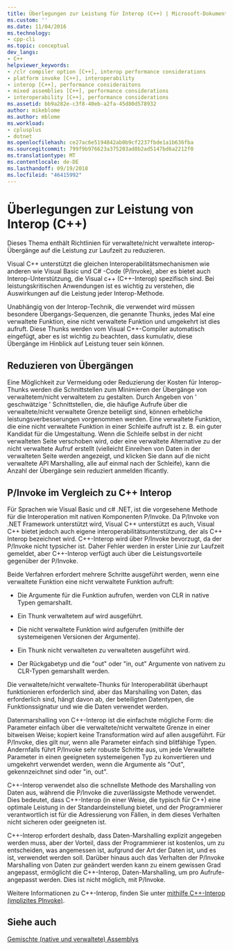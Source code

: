 ```yaml
---
title: Überlegungen zur Leistung für Interop (C++) | Microsoft-Dokumentation
ms.custom: ''
ms.date: 11/04/2016
ms.technology:
- cpp-cli
ms.topic: conceptual
dev_langs:
- C++
helpviewer_keywords:
- /clr compiler option [C++], interop performance considerations
- platform invoke [C++], interoperability
- interop [C++], performance consideraitons
- mixed assemblies [C++], performance considerations
- interoperability [C++], performance considerations
ms.assetid: bb9a282e-c3f8-40eb-a2fa-45d80d578932
author: mikeblome
ms.author: mblome
ms.workload:
- cplusplus
- dotnet
ms.openlocfilehash: ce27ac6e5194842ab0b9cf2237fbde1a1b636fba
ms.sourcegitcommit: 799f9b976623a375203ad8b2ad5147bd6a2212f0
ms.translationtype: MT
ms.contentlocale: de-DE
ms.lasthandoff: 09/19/2018
ms.locfileid: "46415992"
---
```

# <a name="performance-considerations-for-interop-c"></a>Überlegungen zur Leistung von Interop (C++)

Dieses Thema enthält Richtlinien für verwaltete/nicht verwaltete interop-Übergänge auf die Leistung zur Laufzeit zu reduzieren.

Visual C++ unterstützt die gleichen Interoperabilitätsmechanismen wie anderen wie Visual Basic und C# -Code (P/Invoke), aber es bietet auch Interop-Unterstützung, die Visual c++ (C++-Interop) spezifisch sind. Bei leistungskritischen Anwendungen ist es wichtig zu verstehen, die Auswirkungen auf die Leistung jeder Interop-Methode.

Unabhängig von der Interop-Technik, die verwendet wird müssen besondere Übergangs-Sequenzen, die genannte Thunks, jedes Mal eine verwaltete Funktion, eine nicht verwaltete Funktion und umgekehrt ist dies aufruft. Diese Thunks werden vom Visual C++-Compiler automatisch eingefügt, aber es ist wichtig zu beachten, dass kumulativ, diese Übergänge im Hinblick auf Leistung teuer sein können.

## <a name="reducing-transitions"></a>Reduzieren von Übergängen

Eine Möglichkeit zur Vermeidung oder Reduzierung der Kosten für Interop-Thunks werden die Schnittstellen zum Minimieren der Übergänge von verwaltetem/nicht verwaltetem zu gestalten. Durch Angeben von ' geschwätzige ' Schnittstellen, die, die häufige Aufrufe über die verwaltete/nicht verwaltete Grenze beteiligt sind, können erhebliche leistungsverbesserungen vorgenommen werden. Eine verwaltete Funktion, die eine nicht verwaltete Funktion in einer Schleife aufruft ist z. B. ein guter Kandidat für die Umgestaltung. Wenn die Schleife selbst in der nicht verwalteten Seite verschoben wird, oder eine verwaltete Alternative zu der nicht verwaltete Aufruf erstellt (vielleicht Einreihen von Daten in der verwalteten Seite werden angezeigt, und klicken Sie dann auf die nicht verwaltete API Marshalling, alle auf einmal nach der Schleife), kann die Anzahl der Übergänge sein reduziert anmelden Ificantly.

## <a name="pinvoke-vs-c-interop"></a>P/Invoke im Vergleich zu C++ Interop

Für Sprachen wie Visual Basic und c# .NET, ist die vorgesehene Methode für die Interoperation mit nativen Komponenten P/Invoke. Da P/Invoke von .NET Framework unterstützt wird, Visual C++ unterstützt es auch, Visual C++ bietet jedoch auch eigene interoperabilitätsunterstützung, der als C++ Interop bezeichnet wird. C++-Interop wird über P/Invoke bevorzugt, da der P/Invoke nicht typsicher ist. Daher Fehler werden in erster Linie zur Laufzeit gemeldet, aber C++-Interop verfügt auch über die Leistungsvorteile gegenüber der P/Invoke.

Beide Verfahren erfordert mehrere Schritte ausgeführt werden, wenn eine verwaltete Funktion eine nicht verwaltete Funktion aufruft:

- Die Argumente für die Funktion aufrufen, werden von CLR in native Typen gemarshallt.

- Ein Thunk verwaltetem auf wird ausgeführt.

- Die nicht verwaltete Funktion wird aufgerufen (mithilfe der systemeigenen Versionen der Argumente).

- Ein Thunk nicht verwalteten zu verwalteten ausgeführt wird.

- Der Rückgabetyp und die "out" oder "in, out" Argumente von nativem zu CLR-Typen gemarshallt werden.

Die verwaltete/nicht verwaltete-Thunks für Interoperabilität überhaupt funktionieren erforderlich sind, aber das Marshalling von Daten, das erforderlich sind, hängt davon ab, der beteiligten Datentypen, die Funktionssignatur und wie die Daten verwendet werden.

Datenmarshalling von C++-Interop ist die einfachste mögliche Form: die Parameter einfach über die verwaltete/nicht verwaltete Grenze in einer bitweisen Weise; kopiert keine Transformation wird auf allen ausgeführt. Für P/Invoke, dies gilt nur, wenn alle Parameter einfach sind blitfähige Typen. Andernfalls führt P/Invoke sehr robuste Schritte aus, um jede Verwaltete Parameter in einen geeigneten systemeigenen Typ zu konvertieren und umgekehrt verwendet werden, wenn die Argumente als "Out", gekennzeichnet sind oder "in, out".

C++-Interop verwendet also die schnellste Methode des Marshalling von Daten aus, während die P/Invoke die zuverlässigste Methode verwendet. Dies bedeutet, dass C++-Interop (in einer Weise, die typisch für C++) eine optimale Leistung in der Standardeinstellung bietet, und der Programmierer verantwortlich ist für die Adressierung von Fällen, in dem dieses Verhalten nicht sicheren oder geeigneten ist.

C++-Interop erfordert deshalb, dass Daten-Marshalling explizit angegeben werden muss, aber der Vorteil, dass der Programmierer ist kostenlos, um zu entscheiden, was angemessen ist, aufgrund der Art der Daten ist, und es ist, verwendet werden soll. Darüber hinaus auch das Verhalten der P/Invoke Marshalling von Daten zur geändert werden kann zu einem gewissen Grad angepasst, ermöglicht die C++-Interop, Daten-Marshalling, um pro Aufrufe-angepasst werden. Dies ist nicht möglich, mit P/Invoke.

Weitere Informationen zu C++-Interop, finden Sie unter [mithilfe C++-Interop (implizites PInvoke)](../dotnet/using-cpp-interop-implicit-pinvoke.md).

## <a name="see-also"></a>Siehe auch

[Gemischte (native und verwaltete) Assemblys](../dotnet/mixed-native-and-managed-assemblies.md)